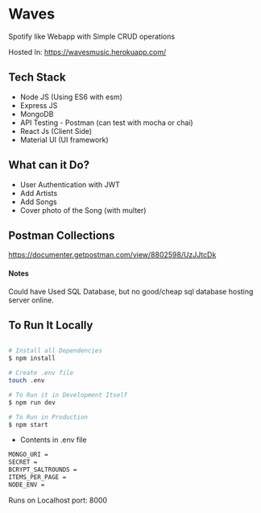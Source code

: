 # Waves

Spotify like Webapp with Simple CRUD operations

Hosted In: https://wavesmusic.herokuapp.com/

## Tech Stack

- Node JS (Using ES6 with esm)
- Express JS
- MongoDB
- API Testing - Postman (can test with mocha or chai)
- React Js (Client Side)
- Material UI (UI framework)

## What can it Do?

- User Authentication with JWT
- Add Artists
- Add Songs
- Cover photo of the Song (with multer)

## Postman Collections

https://documenter.getpostman.com/view/8802598/UzJJtcDk

#### Notes

Could have Used SQL Database, but no good/cheap sql database hosting server online.

## To Run It Locally

```bash

# Install all Dependencies
$ npm install

# Create .env file
touch .env

# To Run it in Development Itself
$ npm run dev

# To Run in Production
$ npm start

```

- Contents in .env file

```txt
MONGO_URI =
SECRET =
BCRYPT_SALTROUNDS =
ITEMS_PER_PAGE =
NODE_ENV =
```

Runs on Localhost port: 8000
